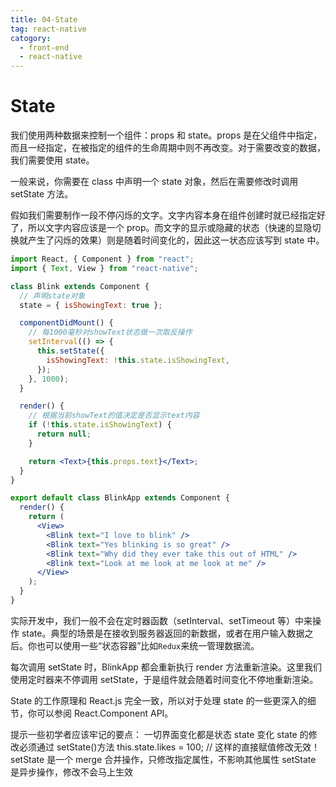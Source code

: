 ```yaml
---
title: 04-State
tag: react-native
catogory:
  - front-end
  - react-native
---
```


# State

我们使用两种数据来控制一个组件：props 和 state。props 是在父组件中指定，而且一经指定，在被指定的组件的生命周期中则不再改变。对于需要改变的数据，我们需要使用 state。

一般来说，你需要在 class 中声明一个 state 对象，然后在需要修改时调用 setState 方法。

假如我们需要制作一段不停闪烁的文字。文字内容本身在组件创建时就已经指定好了，所以文字内容应该是一个 prop。而文字的显示或隐藏的状态（快速的显隐切换就产生了闪烁的效果）则是随着时间变化的，因此这一状态应该写到 state 中。

```jsx
import React, { Component } from "react";
import { Text, View } from "react-native";

class Blink extends Component {
  // 声明state对象
  state = { isShowingText: true };

  componentDidMount() {
    // 每1000毫秒对showText状态做一次取反操作
    setInterval(() => {
      this.setState({
        isShowingText: !this.state.isShowingText,
      });
    }, 1000);
  }

  render() {
    // 根据当前showText的值决定是否显示text内容
    if (!this.state.isShowingText) {
      return null;
    }

    return <Text>{this.props.text}</Text>;
  }
}

export default class BlinkApp extends Component {
  render() {
    return (
      <View>
        <Blink text="I love to blink" />
        <Blink text="Yes blinking is so great" />
        <Blink text="Why did they ever take this out of HTML" />
        <Blink text="Look at me look at me look at me" />
      </View>
    );
  }
}
```

实际开发中，我们一般不会在定时器函数（setInterval、setTimeout 等）中来操作 state。典型的场景是在接收到服务器返回的新数据，或者在用户输入数据之后。你也可以使用一些“状态容器”比如`Redux`来统一管理数据流。

每次调用 setState 时，BlinkApp 都会重新执行 render 方法重新渲染。这里我们使用定时器来不停调用 setState，于是组件就会随着时间变化不停地重新渲染。

State 的工作原理和 React.js 完全一致，所以对于处理 state 的一些更深入的细节，你可以参阅 React.Component API。

提示一些初学者应该牢记的要点：
一切界面变化都是状态 state 变化
state 的修改必须通过 setState()方法
this.state.likes = 100; // 这样的直接赋值修改无效！
setState 是一个 merge 合并操作，只修改指定属性，不影响其他属性
setState 是异步操作，修改不会马上生效
